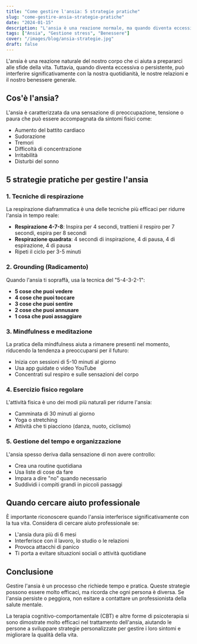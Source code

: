 ```yaml
---
title: "Come gestire l'ansia: 5 strategie pratiche"
slug: "come-gestire-ansia-strategie-pratiche"
date: "2024-01-15"
description: "L'ansia è una reazione normale, ma quando diventa eccessiva può interferire con la vita quotidiana. Scopri alcune strategie pratiche per gestirla."
tags: ["Ansia", "Gestione stress", "Benessere"]
cover: "/images/blog/ansia-strategie.jpg"
draft: false
---
```


L'ansia è una reazione naturale del nostro corpo che ci aiuta a prepararci alle sfide della vita. Tuttavia, quando diventa eccessiva o persistente, può interferire significativamente con la nostra quotidianità, le nostre relazioni e il nostro benessere generale.

## Cos'è l'ansia?

L'ansia è caratterizzata da una sensazione di preoccupazione, tensione o paura che può essere accompagnata da sintomi fisici come:
- Aumento del battito cardiaco
- Sudorazione
- Tremori
- Difficoltà di concentrazione
- Irritabilità
- Disturbi del sonno

## 5 strategie pratiche per gestire l'ansia

### 1. Tecniche di respirazione

La respirazione diaframmatica è una delle tecniche più efficaci per ridurre l'ansia in tempo reale:

- **Respirazione 4-7-8**: Inspira per 4 secondi, trattieni il respiro per 7 secondi, espira per 8 secondi
- **Respirazione quadrata**: 4 secondi di inspirazione, 4 di pausa, 4 di espirazione, 4 di pausa
- Ripeti il ciclo per 3-5 minuti

### 2. Grounding (Radicamento)

Quando l'ansia ti sopraffà, usa la tecnica del "5-4-3-2-1":
- **5 cose che puoi vedere**
- **4 cose che puoi toccare**
- **3 cose che puoi sentire**
- **2 cose che puoi annusare**
- **1 cosa che puoi assaggiare**

### 3. Mindfulness e meditazione

La pratica della mindfulness aiuta a rimanere presenti nel momento, riducendo la tendenza a preoccuparsi per il futuro:

- Inizia con sessioni di 5-10 minuti al giorno
- Usa app guidate o video YouTube
- Concentrati sul respiro e sulle sensazioni del corpo

### 4. Esercizio fisico regolare

L'attività fisica è uno dei modi più naturali per ridurre l'ansia:
- Camminata di 30 minuti al giorno
- Yoga o stretching
- Attività che ti piacciono (danza, nuoto, ciclismo)

### 5. Gestione del tempo e organizzazione

L'ansia spesso deriva dalla sensazione di non avere controllo:
- Crea una routine quotidiana
- Usa liste di cose da fare
- Impara a dire "no" quando necessario
- Suddividi i compiti grandi in piccoli passaggi

## Quando cercare aiuto professionale

È importante riconoscere quando l'ansia interferisce significativamente con la tua vita. Considera di cercare aiuto professionale se:
- L'ansia dura più di 6 mesi
- Interferisce con il lavoro, lo studio o le relazioni
- Provoca attacchi di panico
- Ti porta a evitare situazioni sociali o attività quotidiane

## Conclusione

Gestire l'ansia è un processo che richiede tempo e pratica. Queste strategie possono essere molto efficaci, ma ricorda che ogni persona è diversa. Se l'ansia persiste o peggiora, non esitare a contattare un professionista della salute mentale.

La terapia cognitivo-comportamentale (CBT) e altre forme di psicoterapia si sono dimostrate molto efficaci nel trattamento dell'ansia, aiutando le persone a sviluppare strategie personalizzate per gestire i loro sintomi e migliorare la qualità della vita.



